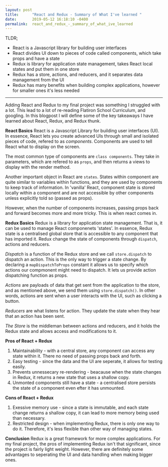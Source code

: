 ```yaml
---
layout: post
title:      "React and Redux - Summary of What I've learned "
date:       2019-05-12 16:18:10 -0400
permalink:  react_and_redux_-_summary_of_what_ive_learned
---
```


TLDR; 
-  React is a Javascript library for building user interfaces
-  React divides UI down to pieces of code called components, which take props and have a state
-  Redux is library for application state management, takes React local states and put them in one store
-  Redux has a store, actions, and reducers, and it separates data management from the UI
-  Redux has many benefits when building complex applications, however for smaller ones it's less needed
-------------------------------------------------------------------------


Adding React and Redux to my final project was something I struggled with a lot. This lead to a lot of re-reading Flatiron School Curriculum, and googling. In this blogpost I will define some of the key takeaways I have learned about React, Redux, and Redux thunk.

**React Basics**
React is a Javascript Library for building user interfaces (UI). In essence, React lets you create advanced UIs through small and isolated pieces of code, refered to as *components*. Components are used to tell React what to display on the screen.

The most common type of components are `class components`. They take in parameters, which are refered to as `props`, and then returns a views to display with the render method.

Another important object in React are `states`. States within component are quite similar to variables within functions, and they are used by components to keep track of information. In 'vanilla' React, component state is stored locally within a component and are not accessible by other components unless explicitly told so (passed as props). 

However, when the number of components increases, passing props back and forward becomes more and more tricky. This is when react comes in. 

**Redux Basics**
Redux is a library for application state management. That is, it can be used to manage React componenets 'states'. In essence, Redux state is a centralised global store that is accessible to any component that has imported it. Redux change the state of components through `dispatch`, actions and reducers. 

*Dispatch* is a function of the Redux store and we call `store.dispatch` to dispatch an action. This is the only way to trigger a state change. By declaring a `mapDispatchToProps` constant it allows us to specify which actions our compmonent might need to dispatch. It lets us provide action dispatching function as props.

*Actions* are payloads of data that get sent from the application to the store, and as mentioned above, we send them using `store.dispatch()`. In other words, actions are sent when a user interacts with the UI, such as clicking a button.

*Reducers* are what listens for action. They update the state when they hear that an action has been sent.

*The Store* is the middleman between actions and reducers, and it holds the Redux state and allows access and modifications to it. 

**Pros of React + Redux**

1. Maintainability - with a central store, any component can access any state within it. There no need of passing props back and forth.
2. Easy testing - since the data and the UI are seperate, it allows for testing easily. 
3. Prevents unnessecary re-rendering - beacause when the state changes in Redux, it returns a new state that uses a shallow copy. 
4. Unmonted components still have a state - a centralised store persists the state of a component even efter it has unmounted.

**Cons of React + Redux**
1. Exessive memory use - since a state is immutable, and each state change returns a shallow copy, it can lead to more memory being used than necessary.
2. Restricted design - when implementing Redux, there is only one way to do it. Therefore, it's less flexible than other way of managing states. 


**Conclusion**
Redux is a great framework for more complex applications. For my final project, the pros of implementing Redux isn't that significant, since the project is fairly light weight. However, there are definitely some advantages to seperating the UI and data handling when making bigger ones. 




